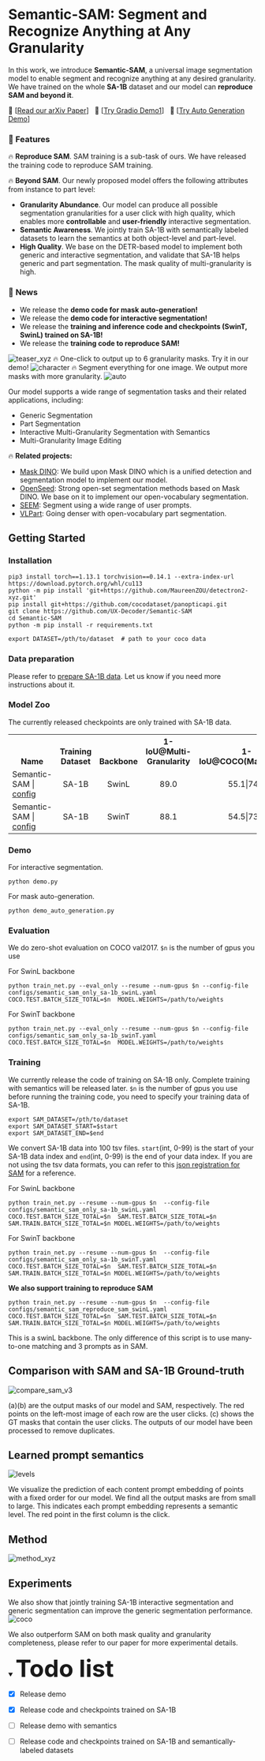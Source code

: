 # Semantic-SAM: Segment and Recognize Anything at Any Granularity
In this work, we introduce **Semantic-SAM**, a universal image segmentation model to enable segment and recognize anything at any desired granularity.
We have trained on the whole **SA-1B** dataset and our model can **reproduce SAM and beyond it**.

:grapes: \[[Read our arXiv Paper](https://arxiv.org/pdf/2307.04767.pdf)\] &nbsp; :apple: \[[Try Gradio Demo1](http://semantic-sam.xyzou.net:6081/)\]  &nbsp; :apple: \[[Try Auto Generation Demo](https://a409a83f76fef4b578.gradio.live/)\]

### :rocket: Features
:fire: **Reproduce SAM**. SAM training is a sub-task of ours. We have released the training code to reproduce SAM training.
  
:fire: **Beyond SAM**. Our newly proposed model offers the following attributes from instance to part level:
* **Granularity Abundance**. Our model can produce all possible segmentation granularities for a user click with high quality, which enables more **controllable** and **user-friendly** interactive segmentation.
* **Semantic Awareness**. We jointly train SA-1B with semantically labeled datasets to learn the semantics at both object-level and part-level.
* **High Quality**. We base on the DETR-based model to implement both generic and interactive segmentation, and validate that SA-1B helps generic and part segmentation. The mask quality of multi-granularity is high.

### :rocket: **News** 
* We release the **demo code for mask auto-generation!**
* We release the **demo code for interactive segmentation!**
* We release the **training and inference code and checkpoints (SwinT, SwinL) trained on SA-1B!**
* We release the **training code to reproduce SAM!**

![teaser_xyz](https://github.com/UX-Decoder/Semantic-SAM/assets/11957155/769a0c28-bcdf-42ac-b418-17961c1f2430)
:fire: One-click to output up to 6 granularity masks. Try it in our demo!
![character](https://github.com/UX-Decoder/Semantic-SAM/assets/34880758/10554e8c-e7cf-463b-875e-0792e629315e)
:fire: Segment everything for one image. We output more masks with more granularity.
![auto](https://github.com/UX-Decoder/Semantic-SAM/assets/34880758/c8672450-0d1f-48b3-8227-ec669263d3b5)

Our model supports a wide range of segmentation tasks and their related applications, including:

* Generic Segmentation
* Part Segmentation
* Interactive Multi-Granularity Segmentation with Semantics
* Multi-Granularity Image Editing


:fire: **Related projects:**

* [Mask DINO](https://github.com/IDEA-Research/MaskDINO): We build upon Mask DINO which is a unified detection and segmentation model to implement our model.
* [OpenSeed](https://github.com/IDEA-Research/OpenSeeD): Strong open-set segmentation methods based on Mask DINO. We base on it to implement our open-vocabulary segmentation.
* [SEEM](https://github.com/UX-Decoder/Segment-Everything-Everywhere-All-At-Once): Segment using a wide range of user prompts.
* [VLPart](https://github.com/facebookresearch/VLPart): Going denser with open-vocabulary part segmentation.
## Getting Started

### Installation
```shell
pip3 install torch==1.13.1 torchvision==0.14.1 --extra-index-url https://download.pytorch.org/whl/cu113
python -m pip install 'git+https://github.com/MaureenZOU/detectron2-xyz.git'
pip install git+https://github.com/cocodataset/panopticapi.git
git clone https://github.com/UX-Decoder/Semantic-SAM
cd Semantic-SAM
python -m pip install -r requirements.txt

export DATASET=/pth/to/dataset  # path to your coco data
```

### Data preparation
Please refer to [prepare SA-1B data](DATASET.md). Let us know if you need more instructions about it.

### Model Zoo
The currently released checkpoints are only trained with SA-1B data. 
<table><tbody>
<!-- START TABLE -->
<!-- TABLE HEADER -->
<th valign="bottom">Name</th>
<th valign="bottom">Training Dataset</th>
<th valign="bottom">Backbone</th>
<th valign="bottom">1-IoU@Multi-Granularity</th>
<th valign="bottom">1-IoU@COCO(Max|Oracle)</th>
<th valign="bottom">download</th>

 <tr><td align="left">Semantic-SAM | <a href="configs/semantic_sam_only_sa-1b_swinL.yaml">config</a></td>
<td align="center">SA-1B</td>
<td align="center">SwinL</td>
<td align="center">89.0</td>
<td align="center">55.1|74.1</td>
<td align="center"><a href="https://github.com/UX-Decoder/Semantic-SAM/releases/download/checkpoint/swinl_only_sam_many2many.pth">model</a></td>

 <tr><td align="left">Semantic-SAM | <a href="configs/semantic_sam_only_sa-1b_swinT.yaml">config</a></td>
<td align="center">SA-1B</td>
<td align="center">SwinT</td>
<td align="center">88.1</td>
<td align="center">54.5|73.8</td>
<td align="center"><a href="https://github.com/UX-Decoder/Semantic-SAM/releases/download/checkpoint/swint_only_sam_many2many.pth">model</a></td>

</tbody></table>

### Demo
For interactive segmentation.
```shell
python demo.py
```
For mask auto-generation.
```shell
python demo_auto_generation.py
```

### Evaluation
We do zero-shot evaluation on COCO val2017.
`$n` is the number of gpus you use

For SwinL backbone
```shell
python train_net.py --eval_only --resume --num-gpus $n --config-file configs/semantic_sam_only_sa-1b_swinL.yaml COCO.TEST.BATCH_SIZE_TOTAL=$n  MODEL.WEIGHTS=/path/to/weights
```
For SwinT backbone
```shell
python train_net.py --eval_only --resume --num-gpus $n --config-file configs/semantic_sam_only_sa-1b_swinT.yaml COCO.TEST.BATCH_SIZE_TOTAL=$n  MODEL.WEIGHTS=/path/to/weights
```
### Training 
We currently release the code of training on SA-1B only. Complete training with semantics will be released later.
`$n` is the number of gpus you use
before running the training code, you need to specify your training data of SA-1B.
```shell
export SAM_DATASET=/pth/to/dataset
export SAM_DATASET_START=$start
export SAM_DATASET_END=$end
```
We convert SA-1B data into 100 tsv files. `start`(int, 0-99) is the start of your SA-1B data index and `end`(int, 0-99) is the end of your data index.
If you are not using the tsv data formats, you can refer to this [json registration for SAM](datasets/registration/register_sam_json.py) for a reference. 

For SwinL backbone
```shell
python train_net.py --resume --num-gpus $n  --config-file configs/semantic_sam_only_sa-1b_swinL.yaml COCO.TEST.BATCH_SIZE_TOTAL=$n  SAM.TEST.BATCH_SIZE_TOTAL=$n  SAM.TRAIN.BATCH_SIZE_TOTAL=$n MODEL.WEIGHTS=/path/to/weights
```
For SwinT backbone
```shell
python train_net.py --resume --num-gpus $n  --config-file configs/semantic_sam_only_sa-1b_swinT.yaml COCO.TEST.BATCH_SIZE_TOTAL=$n  SAM.TEST.BATCH_SIZE_TOTAL=$n  SAM.TRAIN.BATCH_SIZE_TOTAL=$n MODEL.WEIGHTS=/path/to/weights
```
**We also support training to reproduce SAM**
```shell
python train_net.py --resume --num-gpus $n  --config-file configs/semantic_sam_reproduce_sam_swinL.yaml COCO.TEST.BATCH_SIZE_TOTAL=$n  SAM.TEST.BATCH_SIZE_TOTAL=$n  SAM.TRAIN.BATCH_SIZE_TOTAL=$n MODEL.WEIGHTS=/path/to/weights
```
This is a swinL backbone. The only difference of this script is to use many-to-one matching and 3 prompts as in SAM.

## Comparison with SAM and SA-1B Ground-truth
![compare_sam_v3](https://github.com/UX-Decoder/Semantic-SAM/assets/34880758/6c7b50eb-6fe4-4a4f-b3cb-71920e30193e)

(a)(b) are the output masks of our model and SAM, respectively. The red points on the left-most image of each row are the user clicks. (c) shows the GT masks that contain the user clicks. The outputs of our model have been processed to remove duplicates.
## Learned prompt semantics
![levels](https://github.com/UX-Decoder/Semantic-SAM/assets/34880758/d4c3df78-ba07-4f09-9d4f-e5d4f2fc7f45)

We visualize the prediction of each content prompt embedding of points with a fixed order
for our model. We find all the output masks are from small to large. This indicates each prompt
embedding represents a semantic level. The red point in the first column is the click.

## Method
![method_xyz](https://github.com/UX-Decoder/Semantic-SAM/assets/11957155/8e8150a4-a1de-49a6-a817-3c43cf55871b)

## Experiments
We also show that jointly training SA-1B interactive segmentation and generic segmentation can improve the generic segmentation performance.
![coco](https://github.com/UX-Decoder/Semantic-SAM/assets/34880758/b4963761-ef36-47bb-b960-9884b86dce5b)

We also outperform SAM on both mask quality and granularity completeness, please refer to our paper for more experimental details.
<details open>
<summary> <font size=8><strong>Todo list</strong></font> </summary>

- [x] Release demo
  
- [x] Release code and checkpoints trained on SA-1B

- [ ] Release demo with semantics
  
- [ ] Release code and checkpoints trained on SA-1B and semantically-labeled datasets

</details>
